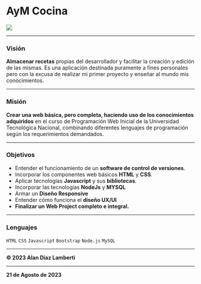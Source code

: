 # AyM Cocina

[![](https://res.cloudinary.com/dvrkhos9z/image/upload/v1692645558/logo_qj3q5e-Thumbnail_fnskkx.png)](https://proyecto-utn.onrender.com/)

---

### Visión

**Almacenar recetas** propias del desarrollador y facilitar la creación y edición de las mismas. Es una aplicación destinada puramente a fines personales pero con la excusa de realizar mi primer proyecto y enseñar al mundo mis conocimientos.

---

### Misión

**Crear una web básica, pero completa, haciendo uso de los conocimientos adquiridos** en el curso de Programación Web Inicial de la Universidad Tecnológica Nacional, combinando diferentes lenguajes de programación según los requerimientos demandados.

---

### Objetivos

- Entender el funcionamiento de un **software de control de versiones**.
- Incorporar los componentes web básicos **HTML** y **CSS**.
- Aplicar tecnologías **Javascript** y sus **bibliotecas**.
- Incorporar las tecnologías **NodeJs** y **MYSQL**
- Armar un **Diseño Responsive**
- Entender cómo funciona el **diseño UX/UI**
- **Finalizar un Web Project completo e integral.**

---

### Lenguajes

`HTML` `CSS` `Javascript` `Bootstrap` `Node.js` `MySQL`

---

**&copy; 2023 Alan Diaz Lamberti**

---

**21 de Agosto de 2023**
